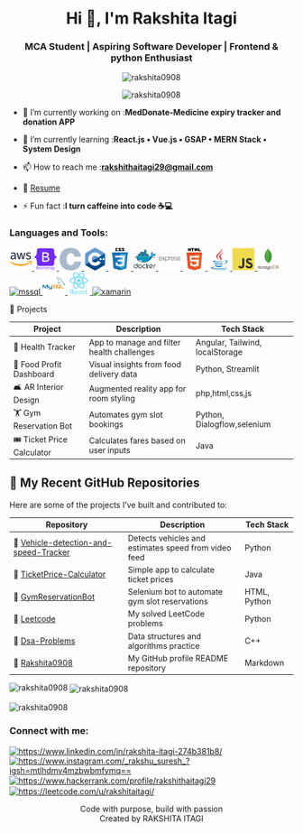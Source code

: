 <h1 align="center">Hi 👋, I'm Rakshita Itagi</h1>
<h3 align="center">MCA Student | Aspiring Software Developer | Frontend & python Enthusiast</h3>

<p align= "center"> <img src ="https://github.com/user-attachments/assets/5ea0d9f8-c8b8-48b1-a410-32113ea36dda" alt="rakshita0908" /> </p>

<p align="center"> <img src="https://komarev.com/ghpvc/?username=rakshita0908&label=Profile%20views&color=0e75b6&style=flat" alt="rakshita0908" /> </p>

- 🔭 I’m currently working on :**MedDonate-Medicine expiry tracker and donation APP**

- 🌱 I’m currently learning :**React.js • Vue.js • GSAP • MERN Stack • System Design**

- 📫 How to reach me :**rakshithaitagi29@gmail.com**

- 📄 [Resume](https://github.com/Rakshita0908/Resume/blob/main/RAKSHITA_ITAGI-RESUME.pdf) 

- ⚡ Fun fact :**I turn caffeine into code ☕💻**





<h3 align="left">Languages and Tools:</h3>
<p align="left"> <a href="https://aws.amazon.com" target="_blank" rel="noreferrer"> <img src="https://raw.githubusercontent.com/devicons/devicon/master/icons/amazonwebservices/amazonwebservices-original-wordmark.svg" alt="aws" width="40" height="40"/> </a> <a href="https://getbootstrap.com" target="_blank" rel="noreferrer"> <img src="https://raw.githubusercontent.com/devicons/devicon/master/icons/bootstrap/bootstrap-plain-wordmark.svg" alt="bootstrap" width="40" height="40"/> </a> <a href="https://www.cprogramming.com/" target="_blank" rel="noreferrer"> <img src="https://raw.githubusercontent.com/devicons/devicon/master/icons/c/c-original.svg" alt="c" width="40" height="40"/> </a> <a href="https://www.w3schools.com/cpp/" target="_blank" rel="noreferrer"> <img src="https://raw.githubusercontent.com/devicons/devicon/master/icons/cplusplus/cplusplus-original.svg" alt="cplusplus" width="40" height="40"/> </a> <a href="https://www.w3schools.com/css/" target="_blank" rel="noreferrer"> <img src="https://raw.githubusercontent.com/devicons/devicon/master/icons/css3/css3-original-wordmark.svg" alt="css3" width="40" height="40"/> </a> <a href="https://www.docker.com/" target="_blank" rel="noreferrer"> <img src="https://raw.githubusercontent.com/devicons/devicon/master/icons/docker/docker-original-wordmark.svg" alt="docker" width="40" height="40"/> </a> <a href="https://expressjs.com" target="_blank" rel="noreferrer"> <img src="https://raw.githubusercontent.com/devicons/devicon/master/icons/express/express-original-wordmark.svg" alt="express" width="40" height="40"/> </a> <a href="https://www.w3.org/html/" target="_blank" rel="noreferrer"> <img src="https://raw.githubusercontent.com/devicons/devicon/master/icons/html5/html5-original-wordmark.svg" alt="html5" width="40" height="40"/> </a> <a href="https://www.java.com" target="_blank" rel="noreferrer"> <img src="https://raw.githubusercontent.com/devicons/devicon/master/icons/java/java-original.svg" alt="java" width="40" height="40"/> </a> <a href="https://developer.mozilla.org/en-US/docs/Web/JavaScript" target="_blank" rel="noreferrer"> <img src="https://raw.githubusercontent.com/devicons/devicon/master/icons/javascript/javascript-original.svg" alt="javascript" width="40" height="40"/> </a> <a href="https://www.mongodb.com/" target="_blank" rel="noreferrer"> <img src="https://raw.githubusercontent.com/devicons/devicon/master/icons/mongodb/mongodb-original-wordmark.svg" alt="mongodb" width="40" height="40"/> </a> <a href="https://www.microsoft.com/en-us/sql-server" target="_blank" rel="noreferrer"> <img src="https://www.svgrepo.com/show/303229/microsoft-sql-server-logo.svg" alt="mssql" width="40" height="40"/> </a> <a href="https://www.mysql.com/" target="_blank" rel="noreferrer"> <img src="https://raw.githubusercontent.com/devicons/devicon/master/icons/mysql/mysql-original-wordmark.svg" alt="mysql" width="40" height="40"/> </a> <a href="https://reactjs.org/" target="_blank" rel="noreferrer"> <img src="https://raw.githubusercontent.com/devicons/devicon/master/icons/react/react-original-wordmark.svg" alt="react" width="40" height="40"/> </a> <a href="https://dotnet.microsoft.com/apps/xamarin" target="_blank" rel="noreferrer"> <img src="https://raw.githubusercontent.com/detain/svg-logos/780f25886640cef088af994181646db2f6b1a3f8/svg/xamarin.svg" alt="xamarin" width="40" height="40"/> </a> </p>
🚀 Projects

| Project | Description | Tech Stack |
|--------|-------------|------------|
| 🧘 Health Tracker | App to manage and filter health challenges | Angular, Tailwind, localStorage |
| 🍱 Food Profit Dashboard | Visual insights from food delivery data | Python, Streamlit |
| 🛋️ AR Interior Design | Augmented reality app for room styling | php,html,css,js |
| 🏋️ Gym Reservation Bot | Automates gym slot bookings | Python, Dialogflow,selenium |
| 🎟️ Ticket Price Calculator | Calculates fares based on user inputs |  Java |


## 📁 My  Recent GitHub Repositories

Here are some of the projects I’ve built and contributed to:

| Repository | Description | Tech Stack |
|------------|-------------|------------|
| 🔹 [Vehicle-detection-and-speed-Tracker](https://github.com/Rakshita0908/Vehicle-detection-and-speed-Tracker) | Detects vehicles and estimates speed from video feed | Python |
| 🔹 [TicketPrice-Calculator](https://github.com/Rakshita0908/TicketPrice-Calculator) | Simple app to calculate ticket prices | Java |
| 🔹 [GymReservationBot](https://github.com/Rakshita0908/GymReservationBot) | Selenium bot to automate gym slot reservations | HTML, Python |
| 🔹 [Leetcode](https://github.com/Rakshita0908/Leetcode) | My solved LeetCode problems | Python |
| 🔹 [Dsa-Problems](https://github.com/Rakshita0908/Dsa-Problems) | Data structures and algorithms practice | C++ |
| 🔹 [Rakshita0908](https://github.com/Rakshita0908/Rakshita0908) | My GitHub profile README repository | Markdown |


<p><img align="left" src="https://github-readme-stats.vercel.app/api/top-langs?username=rakshita0908&show_icons=true&locale=en&layout=compact" alt="rakshita0908" /></p>

<p>&nbsp;<img align="center" src="https://github-readme-stats.vercel.app/api?username=rakshita0908&show_icons=true&locale=en" alt="rakshita0908" /></p>

<p><img align="center" src="https://github-readme-streak-stats.herokuapp.com/?user=rakshita0908&" alt="rakshita0908" /></p>
<h3 align="left">Connect with me:</h3>
<p align="left">
<a href="https://www.linkedin.com/in/rakshita-itagi-274b381b8/" target="blank"><img align="center" src="https://raw.githubusercontent.com/rahuldkjain/github-profile-readme-generator/master/src/images/icons/Social/linked-in-alt.svg" alt="https://www.linkedin.com/in/rakshita-itagi-274b381b8/" height="30" width="40" /></a>
<a href="https://www.instagram.com/_rakshu_suresh_?igsh=MTlhdmV4MzBwbmFyMQ==" target="blank"><img align="center" src="https://raw.githubusercontent.com/rahuldkjain/github-profile-readme-generator/master/src/images/icons/Social/instagram.svg" alt="https://www.instagram.com/_rakshu_suresh_?igsh=mtlhdmv4mzbwbmfymq==" height="30" width="40" /></a>
<a href="https://www.hackerrank.com/profile/rakshithaitagi29" target="blank"><img align="center" src="https://raw.githubusercontent.com/rahuldkjain/github-profile-readme-generator/master/src/images/icons/Social/hackerrank.svg" alt="https://www.hackerrank.com/profile/rakshithaitagi29" height="30" width="40" /></a>
<a href="https://leetcode.com/u/rakshitaItagi/" target="blank"><img align="center" src="https://raw.githubusercontent.com/rahuldkjain/github-profile-readme-generator/master/src/images/icons/Social/leet-code.svg" alt="https://leetcode.com/u/rakshitaitagi/" height="30" width="40" /></a>
</p>
<P ALIGN="CENTER" /> Code with purpose, build with passion <BR/>
 Created by RAKSHITA ITAGI</p>


